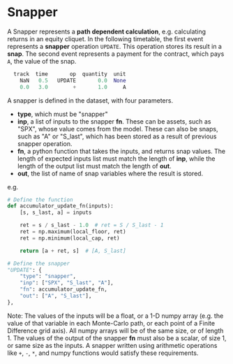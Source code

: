 # Snapper

A Snapper represents a **path dependent calculation**, e.g. calculating returns in an equity cliquet. In the following timetable, the first event represents a **snapper** operation `UPDATE`. This operation stores its result in a **snap**. The second event represents a payment for the contract, which pays `A`, the value of the snap.

```python
  track  time       op  quantity  unit
    NaN   0.5   UPDATE       0.0  None
    0.0   3.0        +       1.0     A
```

A snapper is defined in the dataset, with four parameters. 

 - **type**, which must be "snapper"
 - **inp**, a list of inputs to the snapper **fn**. These can be assets, such as "SPX", whose value comes from the model. These can also be snaps, such as "A" or "S_last", which has been stored as a result of previous snapper operation. 
 - **fn**, a python function that takes the inputs, and returns snap values. The length of expected inputs list must match the length of **inp**, while the length of the output list must match the length of **out**.
 - **out**, the list of name of snap variables where the result is stored.  



e.g.
```python
# Define the function
def accumulator_update_fn(inputs):
    [s, s_last, a] = inputs

    ret = s / s_last - 1.0  # ret = S / S_last - 1
    ret = np.maximum(local_floor, ret)
    ret = np.minimum(local_cap, ret)

    return [a + ret, s]  # [A, S_last]

# Define the snapper
"UPDATE": {
    "type": "snapper",
    "inp": ["SPX", "S_last", "A"],
    "fn": accumulator_update_fn,
    "out": ["A", "S_last"],
},
```

Note: The values of the inputs will be a float, or a 1-D numpy array (e.g. the value of that variable in each Monte-Carlo path, or each point of a Finite Difference grid axis). All numpy arrays will be of the same size, or of length 1. The values of the output of the snapper **fn** must also be a scalar, of size 1, or same size as the inputs. A snapper written using arithmetic operations like `+`, `-`, `*`, and numpy functions would satisfy these requirements.
